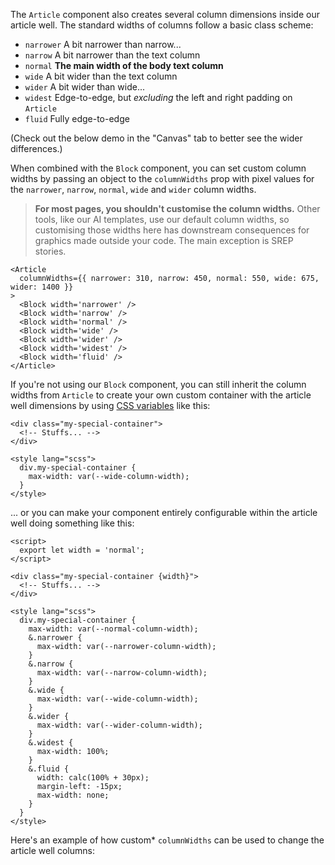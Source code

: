 The `Article` component also creates several column dimensions inside our article well. The standard widths of columns follow a basic class scheme:

- `narrower` A bit narrower than narrow...
- `narrow` A bit narrower than the text column
- `normal` **The main width of the body text column**
- `wide` A bit wider than the text column
- `wider` A bit wider than wide...
- `widest` Edge-to-edge, but _excluding_ the left and right padding on `Article`
- `fluid` Fully edge-to-edge

(Check out the below demo in the "Canvas" tab to better see the wider differences.)

When combined with the `Block` component, you can set custom column widths by passing an object to the `columnWidths` prop with pixel values for the `narrower`, `narrow`, `normal`, `wide` and `wider` column widths.

> **For most pages, you shouldn't customise the column widths.** Other tools, like our AI templates, use our default column widths, so customising those widths here has downstream consequences for graphics made outside your code.  The main exception is SREP stories.

```svelte
<Article
  columnWidths={{ narrower: 310, narrow: 450, normal: 550, wide: 675, wider: 1400 }}
>
  <Block width='narrower' />
  <Block width='narrow' />
  <Block width='normal' />
  <Block width='wide' />
  <Block width='wider' />
  <Block width='widest' />
  <Block width='fluid' />
</Article>
```

If you're not using our `Block` component, you can still inherit the column widths from `Article` to create your own custom container with the article well dimensions by using [CSS variables](https://developer.mozilla.org/en-US/docs/Web/CSS/Using_CSS_custom_properties) like this:

```svelte
<div class="my-special-container">
  <!-- Stuffs... -->
</div>

<style lang="scss">
  div.my-special-container {
    max-width: var(--wide-column-width);
  }
</style>
```

... or you can make your component entirely configurable within the article well doing something like this:

```svelte
<script>
  export let width = 'normal';
</script>

<div class="my-special-container {width}">
  <!-- Stuffs... -->
</div>

<style lang="scss">
  div.my-special-container {
    max-width: var(--normal-column-width);
    &.narrower {
      max-width: var(--narrower-column-width);
    }
    &.narrow {
      max-width: var(--narrow-column-width);
    }
    &.wide {
      max-width: var(--wide-column-width);
    }
    &.wider {
      max-width: var(--wider-column-width);
    }
    &.widest {
      max-width: 100%;
    }
    &.fluid {
      width: calc(100% + 30px);
      margin-left: -15px;
      max-width: none;
    }
  }
</style>
```

Here's an example of how custom* `columnWidths` can be used to change the article well columns:
